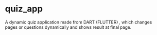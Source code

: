 # quiz_app
A dynamic quiz application made from DART (FLUTTER) , which changes pages or questions dynamically and shows result at final page.
